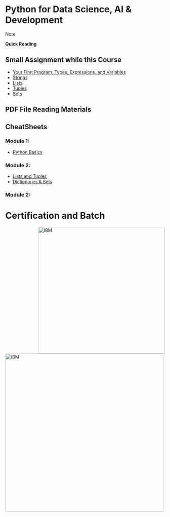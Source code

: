 #  Python for Data Science, AI & Development

> [!NOTE]
>  **Quick Reading**

## Small Assignment while this Course
* [Your First Program, Types, Expressions, and Variables](https://github.com/shivamtomershiv/IBM-Data-Science-Professional-Certificate/blob/main/04%20Python%20for%20Data%20Science%2C%20AI%20%26%20Development/Your%20First%20Program%2C%20Types%2C%20Expressions%2C%20and%20Variables.ipynb)
* [Strings](https://github.com/shivamtomershiv/IBM-Data-Science-Professional-Certificate/blob/main/04%20Python%20for%20Data%20Science%2C%20AI%20%26%20Development/Strings.ipynb)
* [Lists](https://github.com/shivamtomershiv/IBM-Data-Science-Professional-Certificate/blob/main/04%20Python%20for%20Data%20Science%2C%20AI%20%26%20Development/Lists.ipynb)
* [Tuples](https://github.com/shivamtomershiv/IBM-Data-Science-Professional-Certificate/blob/main/04%20Python%20for%20Data%20Science%2C%20AI%20%26%20Development/Tuples.ipynb)
* [Sets](https://github.com/shivamtomershiv/IBM-Data-Science-Professional-Certificate/blob/main/04%20Python%20for%20Data%20Science%2C%20AI%20%26%20Development/Sets.ipynb)

## PDF File Reading Materials

## CheatSheets
### **Module 1:**

* [Python Basics](https://author-ide.skills.network/render?token=eyJhbGciOiJIUzI1NiIsInR5cCI6IkpXVCJ9.eyJtZF9pbnN0cnVjdGlvbnNfdXJsIjoiaHR0cHM6Ly9jZi1jb3Vyc2VzLWRhdGEuczMudXMuY2xvdWQtb2JqZWN0LXN0b3JhZ2UuYXBwZG9tYWluLmNsb3VkL0lCTURldmVsb3BlclNraWxsc05ldHdvcmstUFkwMTAxRU4tU2tpbGxzTmV0d29yay9sYWJzL0NoZWF0X1NoZWV0X1dlZWstMS5tZCIsInRvb2xfdHlwZSI6Imluc3RydWN0aW9uYWwtbGFiIiwiYWRtaW4iOmZhbHNlLCJpYXQiOjE3MDEwODk3NzB9.h-MgIUtPWg6zgydWci8VMfs8NPsBYLcE2Artbs7Ou5s)

### **Module 2:**
* [Lists and Tuples](https://author-ide.skills.network/render?token=eyJhbGciOiJIUzI1NiIsInR5cCI6IkpXVCJ9.eyJtZF9pbnN0cnVjdGlvbnNfdXJsIjoiaHR0cHM6Ly9jZi1jb3Vyc2VzLWRhdGEuczMudXMuY2xvdWQtb2JqZWN0LXN0b3JhZ2UuYXBwZG9tYWluLmNsb3VkL0lCTURldmVsb3BlclNraWxsc05ldHdvcmstUFkwMTAxRU4tU2tpbGxzTmV0d29yay9sYWJzL2hhbmRvdXRzL0NoZWF0X1NoZWV0X1dlZWstMi5tZCIsInRvb2xfdHlwZSI6Imluc3RydWN0aW9uYWwtbGFiIiwiYWRtaW4iOmZhbHNlLCJpYXQiOjE3MDEwODk0NDl9.0TwC5FSGpJzJbQ3qH5aEORC4y3lYrirQOR1icLLGlFY)
* [Dictionaries & Sets](https://author-ide.skills.network/render?token=eyJhbGciOiJIUzI1NiIsInR5cCI6IkpXVCJ9.eyJtZF9pbnN0cnVjdGlvbnNfdXJsIjoiaHR0cHM6Ly9jZi1jb3Vyc2VzLWRhdGEuczMudXMuY2xvdWQtb2JqZWN0LXN0b3JhZ2UuYXBwZG9tYWluLmNsb3VkL0lCTURldmVsb3BlclNraWxsc05ldHdvcmstUFkwMTAxRU4tU2tpbGxzTmV0d29yay9sYWJzL2hhbmRvdXRzL0NoZWF0X1NoZWV0X1dlZWstMl9QYXJ0LTIubWQiLCJ0b29sX3R5cGUiOiJpbnN0cnVjdGlvbmFsLWxhYiIsImFkbWluIjpmYWxzZSwiaWF0IjoxNzAxMDg5NTQ3fQ.K0DiXEQFuAvcnPm-6kYqLVLRl_U29VvokQZXBY7oNXE)

### **Module 2:**

# Certification and Batch
<img  align="right"  alt="IBM" width="400" src="https://images.credly.com/size/680x680/images/7d06faf8-c754-4ecd-8ab1-2115826b03c6/Python_Project_for_Data_Science.png">
<img  align="left"  alt="IBM" width="500" src="https://coursera-certificate-images.s3.amazonaws.com/P7QJ3Q9LS2BQ">

